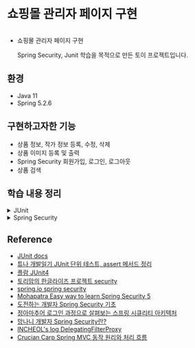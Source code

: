 # 쇼핑몰 관리자 페이지 구현

<img src=""></img>

- 쇼핑몰 관리자 페이지 구현

  Spring Security, Junit 학습을 목적으로 만든 토이 프로젝트입니다.

## 환경

- Java 11
- Spring 5.2.6

## 구현하고자한 기능

- 상품 정보, 작가 정보 등록, 수정, 삭제
- 상품 이미지 등록 및 출력
- Spring Security 회원가입, 로그인, 로그아웃
- 상품 검색

## 학습 내용 정리

<details>
<summary>JUnit</summary>

- JUnit?  
  - 자바용 `단위 테스트` 도구  
    단위 테스트?  
    ```
    - 소스코드의 특정 모듈이 의도된 대로 정확히 작동하는지 검증하는 절차
  
    - 모든 함수와 메소드에 대한 테스트 케이스(Test case)를 작성하는 절차
    ```
  - 특징
    - 단정(assert) 메서드로 테스트 케이스의 수행 결과를 판별  
      Ex) assertEquals(예상값, 실제값)  
  
    - jUnit4부터는 테스트를 지원하는 어노테이션을 제공  
      Ex) @Test, @Before, @After  
    
    - @Test가 적용된 메서드를 호출할 때마다 새로운 인스턴스를 생성하여 독립적인 테스트가 이루어지도록 함  
  - 어노테이션  
    `@Test`  
     - 메서드 위에 해당 어노테이션을 선언하여 테스트 대상 메소드임을 지정할 수 있음  
       ```java
       @Test 
       public void testMethod() {
       }
       ```
    `@Test(timeout=밀리초)`  
     - 테스트 메서드의 수행 시간을 제한할 수 있음   
     - 테스트 메서드가 리턴 값 반환시 소요되는 시간이 지정한 밀리초를 넘긴다면 해당 테스트는 실패로 판별  
       ```java
       @Test(timeout=5000) 
       public void testMethod() {
       }
       ```
  
    `@Test(expected=예외)`  
     - 해당 테스트 메소드 예외 발생 여부에 따라 성공/실패를 판별할 수 있음  
     - `expected=` 에 지정된 예외가 발생해야 테스트가 성공한 것으로 판별  
       ```java
       @Test(expected = NullPointerException.class)  
       public void testMethod() {
       }
       ```
  
    `@Ignore`  
     - 해당 어노테이션이 선언된 테스트 메소드를 실행하지 않도록 지정  
       ```java
       @Ignore 
       @Test 
       public void testMethod() {
       }
       ```
       
    
    `@Before (Junit5 - @BeforeEach)`  
     - 모든 @Test메소드가 실행되기 전에 실행되는 메소드를 지정하는 어노테이션  
     - 각 테스트 시작 전에 각각 호출  
     - @Test가 적용된 메서드에서 공통으로 사용되는 코드를 @Before 선언해 사용하면 좋음   
     - 테스트마다 공통으로 쓰이면서, 테스트 전에 리셋되어야 할 항목이 들어간다  
       ```java
       @Before 
       public void setUp() throws Exception {
       }
       ```
     ```
    
    `@After(Junit5 - @AfterEach)`  
     - 모든 @Test메소드의 실행이 끝난 뒤에 실행되는 메소드를 지정하는 어노테이션  
     - 각 테스트가 끝나고 각각 호출  
       ```java  
       @After 
       public void tearDown() throws Exception {
       }
     ```
    
    `@BeforeClass(Junit5 - @BeforeAll)`  
     - 해당 테스트 클래스가 실행될 때 딱 한 번만 수행되는 테스트 메소드를 지정하는 어노테이션  
       ```java  
       @BeforeClass 
       public static void setUpBeforeClass() throws Exception {
       }
       ```
     ```
    
    `@AfterClass(Junit5 - @AfterAll)`  
     - 해당 테스트 클래스가 실행이 끝난 뒤에 딱 한 번만 수행되는 테스트 메소드를 지정하는 어노테이션  
     - 테스트 클래스의 모든 테스트가 완료된 뒤 한 번 호출  
       ```java  
       @AfterClass 
       public static void tearDownAfterClass() throws Exception {
       }
     ```
    
  - assert 메서드(검증)
    ```java
    public static void assertArrayEquals(java.lang.Object[] expecteds, java.lang.Object[] actuals){}
    // 배열 expecteds 와 actuals가 일치함을 확인
    
    public static void assertEquals(java.lang.Object expected, java.lang.Object actual){}  
    // 객체 expected 와 actual가 값이 일치함을 확인  
    
    public static void assertSame(java.lang.Object expected, java.lang.Object actual){}  
  // 객체 expected 와 actual가 같은 객체임을 확인(같은 주소값을 참조하는지)
  
    public static void assertTrue(boolean condition){}
    // 조건이 참인지 확인
    
    public static void assertNotNull(java.lang.Object object){}
  // 객채가 null이 아님을 확인
  
    public static <T> void assertThat(T actual, org.hamcrest.Matcher<T> matcher){}  
    /* T actual : 비교 대상 값(검증대상)
     * Matcher<? super T> matcher : 비교로직(matcher에 의해 지정된 조건)  
     * (hamcrest에 구현된 matcher 사용하도록 강제됨)
     * */
    ```

</details>
<details>
<summary>Spring Security</summary>

 - Spring Security?
   - Spring 기반의 어플리케이션의 `보안(인증과 권한, 인가 등)을 담당`하는 스프링 하위 프레임워크  
   - `'인증'과 '권한'에 대한 부분을 Filter 흐름에 따라 처리`  
     서블릿 Filter를 기반으로 서블릿을 지원
   - 기본적으로 Session & Cookie 방식으로 인증  
     ```
     참고. 단일 HTTP 요청 예시
     1. Client --- request --> application
     2. application 내 컨테이너가 'FilterChain'을 만들어 요청 URI path 기반으로 HttpServletReqest 처리
        
     FilterChain?
     Servlet과 여러 개의 Filter로 구성된 것
     주의! 필터 실행순서 중요!

     Servlet이 한 개인 이유
      - 단일 HttpServletRequest와 HttpServletResponse 처리는 최대 한 개의 Servlet이 담당하므로
     ```
   
   - 보안 관련 용어  
     ```
     접근 주체(Principal) 
      - 보호받는 대상(Resource)에 접근하는 대상
     
     증명서(Credential)
      - 보호받는 대상(Resource)에 접근하는 대상을 확인하기 위한 증명서(Password, 공인인증서 등..)
 
     인증(Authenticate)
      - 해당 사용자가 본인이 맞는지를 확인하는 절차
      - 애플리케이션의 작업을 수행할 수 있는 주체임을 확인
    
     인가(Authorization) 
      - 인증된 사용자가 요청한 자원에 접근 가능한지 여부를 결정하는 절차
      - 인가 과정에서 해당 리소스 접근에 대한 최소한의 권한을 가지고 있는지를 확인
      - 모든 리소스는 접근 제어 권한이 걸려있음.
     ```

   - 흐름  
     <img src="https://img1.daumcdn.net/thumb/R1280x0/?scode=mtistory2&fname=https%3A%2F%2Fblog.kakaocdn.net%2Fdn%2FoMnop%2FbtqEJh4jxCX%2FPhClhzrEpVOCRK7wYM5R4k%2Fimg.png">  
[이미지 출처](https://mangkyu.tistory.com/76)</img>  
       
     - 인증과 인가를 위해 `Credential 기반의 인증 방식` 사용  
       Principal을 아이디로, Credential을 비밀번호로 사용

   - work flow  
     <img src="https://miro.medium.com/max/1400/1*oVUa7n_m5LkLRzcE-jN_EQ.png">
[이미지 출처](https://medium.com/@satyakm.dev/understanding-spring-security-internals-with-code-walkthrough-850d5749252c)</img>  
     ```
     1. 클라이언트(브라우저)의 요청(Request)
     
     2. Web Server 요청 검색 후, 존재하지 않을 경우 웹 컨테이너(ServletContext)에게 요청 이관 
     
     3. web.xml 설정에 등록해둔 springSecurityFilterChain 필터(DelegatingFilterProxy class)가  
        요청을 가로 챔  
     
     4. 여러 필터 리스트(AuthenticationFilter)를 순회하면서 필터링 실시
     
     5. UsernamePasswordAuthenticationFilter 클래스의 attemptAuthentication(request, response)  
        메서드를 통해 username과 password를 얻어온 뒤 Authentication 인터페이스의 구현체인  
        UsernamePasswordAuthenticationToken(Authentication)을 생성  
     
     6. AuthenticationManager(Interface)을 구현한 ProviderManager(class)에 token 객체를 보냄
     
     7. ProviderManager는 받은 token을 멤버변수로 가지고 있는  
        AuthenticationProvider(Interface) 구현한 class들에게 처리할 수 있는지 물어봄(supports() 메서드)  
     
     8. 처리해줄 객체를 찾았을 떄 해당 인증과정을 처리해달라고 위임(authenticate() 메서드)
     
     9. 객체에서 UserDetailsService(Interface)의 loadUserByUsername(String username)를 통해  
        UserDetails 값을 얻어와 리턴
     
     10. 인증 성공시 ProviderManager는 요청이 인증되었다고 알림
     ```
     - `DelegatingFilterProxy?`  
       Filter 구현체, 내부에 위임대상(FilterChainProxy)을 가지고 있음   
       서블릿 컨테이너와 Spring IOC 컨테이너를 연결해주는 역할  
     
     - `FilterChainProxy?`  
       서블릿 지원의 시작점이자 중심점  
       특별한 Filter, SecurityFilterChain을 통해 여러 Filter 인스턴스로 위임 가능  
       사용할 SecurityFilterChain 결정  
     
     - `SecurityFilterChain?`  
       Security Filter 묶음, 체인마다 고유한 각각의 설정을 가질 수 있음  
 
</details>

## Reference  
- [JUnit docs](http://junit.sourceforge.net/javadoc/org/junit/Assert.html)    
- [튜나 개발일기 JUnit 단위 테스트, assert 메서드 정리](https://devuna.tistory.com/39)  
- [플람 JUnit4](https://flamme1004.tistory.com/80?category=847154)  
- [토리맘의 한글라이즈 프로젝트 security](https://godekdls.github.io/Spring%20Security/servletsecuritythebigpicture/) 
- [spring.io spring security](https://spring.io/guides/topicals/spring-security-architecture)  
- [Mohapatra Easy way to learn Spring Security 5](https://medium.com/@satyakm.dev/understanding-spring-security-internals-with-code-walkthrough-850d5749252c)  
- [도전하는 개발자 Spring Security 기초](https://minkukjo.github.io/framework/2021/01/10/Spring-Security-01/)  
- [정아마추어 로그인 과정으로 살펴보는 스프링 시큐리티 아키텍처](https://jeong-pro.tistory.com/205)   
- [망나니 개발자 Spring Security란?](https://mangkyu.tistory.com/76)  
- [INCHEOL's log DelegatingFilterProxy](https://velog.io/@yaho1024/spring-security-delegatingFilterProxy)  
- [Crucian Carp Spring MVC 동작 원리와 처리 흐름](https://aaronryu.github.io/2021/02/14/a-tutorial-for-spring-mvc-and-security/)  